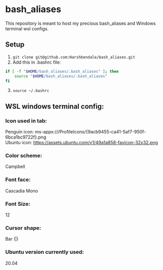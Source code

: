 # bash_aliases
This repository is meant to host my precious bash_aliases and Windows terminal wsl configs.

## Setup
1. `git clone git@github.com:Harshbendale/bash_aliases.git`
2. Add this in .bashrc file:
```bash
if [ -f "$HOME/bash_aliases/.bash_aliases" ]; then
    source "$HOME/bash_aliases/.bash_aliases"
fi
```
3. `source ~/.bashrc`

## WSL windows terminal config:

### Icon used in tab:
Penguin icon: ms-appx:///ProfileIcons/{9acb9455-ca41-5af7-950f-6bca1bc9722f}.png<br/>
Ubuntu icon: https://assets.ubuntu.com/v1/49a1a858-favicon-32x32.png

### Color scheme:
Campbell

### Font face:
Cascadia Mono

### Font Size:
12

### Cursor shape:
Bar (|)

### Ubuntu version currently used:
20.04

